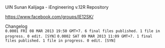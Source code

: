 UIN Sunan Kalijaga - iEngineering v.12R Repository

https://www.facebook.com/groups/IE12SK/

Changelog<br />
`0.0001 FRI 08 MAR 2013 19:50 GMT+7. 6 final files published. 1 file in progress. 0 edit. [SYN]`
`0.0002 SAT 09 MAR 2013 11:09 GMT+7. 1 final files published. 1 file in progress. 0 edit. [SYN]`
